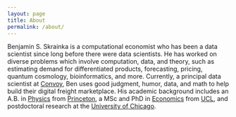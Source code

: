 ```yaml
---
layout: page
title: About
permalink: /about/
---
```


Benjamin S. Skrainka is a computational economist who has been a data scientist since long before there were data scientists.  He has worked on diverse problems which involve computation, data, and theory, such as estimating demand for differentiated products, forecasting, pricing, quantum cosmology, bioinformatics, and more. Currently, a principal data scientist at [Convoy](https://convoy.com/), Ben uses good judgment, humor, data, and math to help build their digital freight marketplace. His academic background includes an A.B. in [Physics](https://phy.princeton.edu/) from [Princeton](https://www.princeton.edu/), a MSc and PhD in [Economics](http://www.ucl.ac.uk/economics) from [UCL](http://www.ucl.ac.uk/), and postdoctoral research at the [University of Chicago](https://www.uchicago.edu/).

